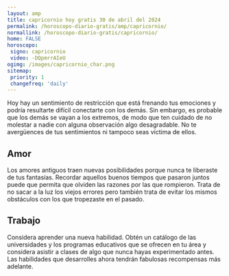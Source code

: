 ```yaml
---
layout: amp
title: capricornio hoy gratis 30 de abril del 2024 
permalink: /horoscopo-diario-gratis/amp/capricornio/
normallink: /horoscopo-diario-gratis/capricornio/
home: FALSE
horoscopo:
 signo: capricornio
 video: -DQpmrrAIeU
ogimg: /images/capricornio_char.png
sitemap:
 priority: 1
 changefreq: 'daily'
---
```



Hoy hay un sentimiento de restricción que está frenando tus emociones y podría resultarte difícil conectarte con los demás. Sin embargo, es probable que los demás se vayan a los extremos, de modo que ten cuidado de no molestar a nadie con alguna observación algo desagradable. No te avergüences de tus sentimientos ni tampoco seas víctima de ellos.

## Amor

Los amores antiguos traen nuevas posibilidades porque nunca te liberaste de tus fantasías. Recordar aquellos buenos tiempos que pasaron juntos puede que permita que olviden las razones por las que rompieron. Trata de no sacar a la luz los viejos errores pero también trata de evitar los mismos obstáculos con los que tropezaste en el pasado.

## Trabajo

Considera aprender una nueva habilidad. Obtén un catálogo de las universidades y los programas educativos que se ofrecen en tu área y considera asistir a clases de algo que nunca hayas experimentado antes. Las habilidades que desarrolles ahora tendrán fabulosas recompensas más adelante.